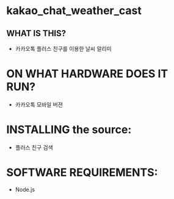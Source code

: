 # kakao_chat_weather_cast
## WHAT IS THIS?
* 카카오톡 플러스 친구를 이용한 날씨 알리미

# ON WHAT HARDWARE DOES IT RUN?
* 카카오톡 모바일 버젼

# INSTALLING the source:
* 플러스 친구 검색

# SOFTWARE REQUIREMENTS:
* Node.js
